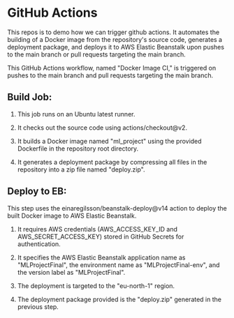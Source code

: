 # GitHub Actions

This repos is to demo how we can trigger github actions. It automates the building of a Docker image from the repository's source code, generates a deployment package, and deploys it to AWS Elastic Beanstalk upon pushes to the main branch or pull requests targeting the main branch.

This GitHub Actions workflow, named "Docker Image CI," is triggered on pushes to the main branch and pull requests targeting the main branch. 

## Build Job:

1. This job runs on an Ubuntu latest runner.

2. It checks out the source code using actions/checkout@v2.

3. It builds a Docker image named "ml_project" using the provided Dockerfile in the repository root directory.

4. It generates a deployment package by compressing all files in the repository into a zip file named "deploy.zip".

## Deploy to EB:

This step uses the einaregilsson/beanstalk-deploy@v14 action to deploy the built Docker image to AWS Elastic Beanstalk.

1. It requires AWS credentials (AWS_ACCESS_KEY_ID and AWS_SECRET_ACCESS_KEY) stored in GitHub Secrets for authentication.

2. It specifies the AWS Elastic Beanstalk application name as "MLProjectFinal", the environment name as "MLProjectFinal-env", and the version label as "MLProjectFinal".

3. The deployment is targeted to the "eu-north-1" region.

4. The deployment package provided is the "deploy.zip" generated in the previous step.



